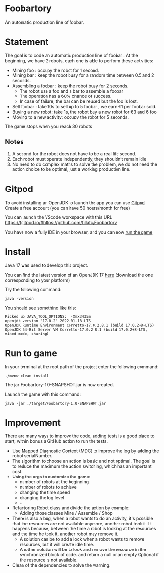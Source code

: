 # Foobartory
An automatic production line of foobar.


# Statement
The goal is to code an automatic production line of foobar .
At the beginning, we have 2 robots, each one is able to perform these activities:
- Mining foo : occupy the robot for 1 second.
- Mining bar : keep the robot busy for a random time between 0.5 and 2 seconds.
- Assembling a foobar : keep the robot busy for 2 seconds.
    - The robot use a foo and a bar to assemble a foobar
    - The operation has a 60% chance of success.
    - In case of failure, the bar can be reused but the foo is lost.
- Sell foobar : take 10s to sell up to 5 foobar , we earn €1 per foobar sold.
- Buying a new robot: take 1s, the robot buy a new robot for €3 and 6 foo
- Moving to a new activity: occupy the robot for 5 seconds.

The game stops when you reach 30 robots

## Notes
1. A second for the robot does not have to be a real life second.
2. Each robot must operate independently, they shouldn’t remain idle
3. No need to do complex maths to solve the problem, we do not need the action
   choice to be optimal, just a working production line.


# Gitpod

To avoid installing an OpenJDK to launch the app you can use [Gitpod](https://www.gitpod.io/)
Create a free account (you can have 50 hours/month for free)

You can launch the VScode workspace with this URL https://fgitpod.io/#https://github.com/fillatc/Foobartory

You have now a fully IDE in your browser, and you can now [run the game](#run-the-game)


# Install

Java 17 was used to develop this project.

You can find the latest version of an OpenJDK 17 [here](https://docs.aws.amazon.com/corretto/latest/corretto-17-ug/downloads-list.html)
(download the one corresponding to your platform)


Try the following command:
```shell
java -version
```

You should see something like this:
```shell
Picked up JAVA_TOOL_OPTIONS:  -Xmx3435m
openjdk version "17.0.2" 2022-01-18 LTS
OpenJDK Runtime Environment Corretto-17.0.2.8.1 (build 17.0.2+8-LTS)
OpenJDK 64-Bit Server VM Corretto-17.0.2.8.1 (build 17.0.2+8-LTS, mixed mode, sharing)
```


# Run to game

In your terminal at the root path of the project enter the following command:
```shell
./mvnw clean install
```
The jar Foobartory-1.0-SNAPSHOT.jar is now created.

Launch the game with this command:
```shell
java -jar ./target/Foobartory-1.0-SNAPSHOT.jar
```


# Improvement

There are many ways to improve the code, adding tests is a good place to start, within bonus a
GitHub action to run the tests.

- Use Mapped Diagnostic Context (MDC) to improve the log by adding the robot serialNumber.
- The algorithm to choose an action is basic and not optimal. The goal is to reduce the maximum the
  action switching, which has an important cost.
- Using the args to customize the game:
  - number of robots at the beginning
  - number of robots to achieve
  - changing the time speed
  - changing the log level
  - ...
- Refactoring Robot class and divide the action by example:
  - Adding those classes Mine / Assemble / Shop
- There is also a bug, when a robot wants to do an activity, it's possible that the resources are not
  available anymore, another robot took it. It happens because, between the time a robot is looking 
at the resources and the time he took it, another robot may remove it.
  - A solution can be to add a lock when a robot wants to remove resources, but it will create idle time.
  - Another solution will be to look and remove the resource in the synchronized block of code.
    and return a null or an empty Optional if the resource is not available.
- Clean of the dependencies to solve the warning.
